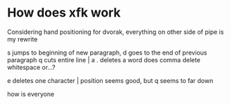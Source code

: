 # How does xfk work

Considering hand positioning for dvorak, everything on other side of pipe is my rewrite

s jumps to beginning of new paragraph, 
d goes to the end of previous paragraph
q cuts entire line | a
. deletes a word 
	does comma delete whitespace or...?

e deletes one character | position seems good, but q seems to far down

how is everyone

